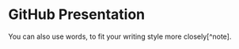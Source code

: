 # GitHub Presentation 
You can also use words, to fit your writing style more closely[^note].

[^1]: My reference.
